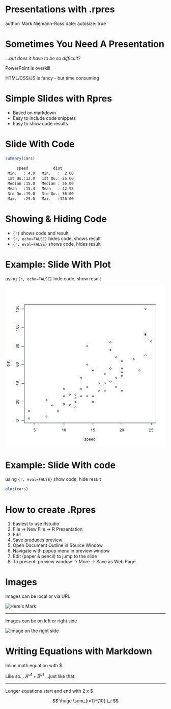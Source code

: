 Presentations with .rpres
========================================================
author: Mark Niemann-Ross
date: 
autosize: true


Sometimes You Need A Presentation
========================================================

*...but does it have to be so difficult?*

PowerPoint is overkill

HTML/CSS/JS is fancy - but time consuming


Simple Slides with Rpres
===
- Based on markdown
- Easy to include code snippets
- Easy to show code results

Slide With Code
========================================================


```r
summary(cars)
```

```
     speed           dist       
 Min.   : 4.0   Min.   :  2.00  
 1st Qu.:12.0   1st Qu.: 26.00  
 Median :15.0   Median : 36.00  
 Mean   :15.4   Mean   : 42.98  
 3rd Qu.:19.0   3rd Qu.: 56.00  
 Max.   :25.0   Max.   :120.00  
```

Showing & Hiding Code
===
- `{r}` shows code and result
- `{r, echo=FALSE}` hides code, shows result
- `{r, eval=FALSE}` shows code, hides result

Example: Slide With Plot
========================================================
using `{r, echo=FALSE}` hide code, show result

![plot of chunk unnamed-chunk-2](0x_133_rpres-figure/unnamed-chunk-2-1.png)

Example: Slide With code
========================================================
using `{r, eval=FALSE}` show code, hide result


```r
plot(cars)
```

How to create .Rpres
===
1. Easiest to use Rstudio
2. File -> New File -> R Presentation
3. Edit
4. Save produces preview
4. Open Document Outline in Source Window
5. Navigate with popup menu in preview window
6. Edit (paper & pencil) to jump to the slide
5. To present: preview window -> More -> Save as Web Page

Images
===
Images can be local or via URL

![Here's Mark](https://i2.wp.com/niemannross.com/wp-content/uploads/2018/08/cropped-mnr-in-japan-smaller.jpg)
***
Images can be on left or right side

![Image on the right side](https://i2.wp.com/niemannross.com/wp-content/uploads/2017/09/IMG_20160404_160715737_HDR.jpg)

Writing Equations with Markdown
===

Inline math equation with $ 

Like so... $A^{a1} + B^{b1}$ ...just like that.

***

Longer equations start and end with 2 x $

$$ \huge
\sum_{i=1}^{10} t_i
$$
